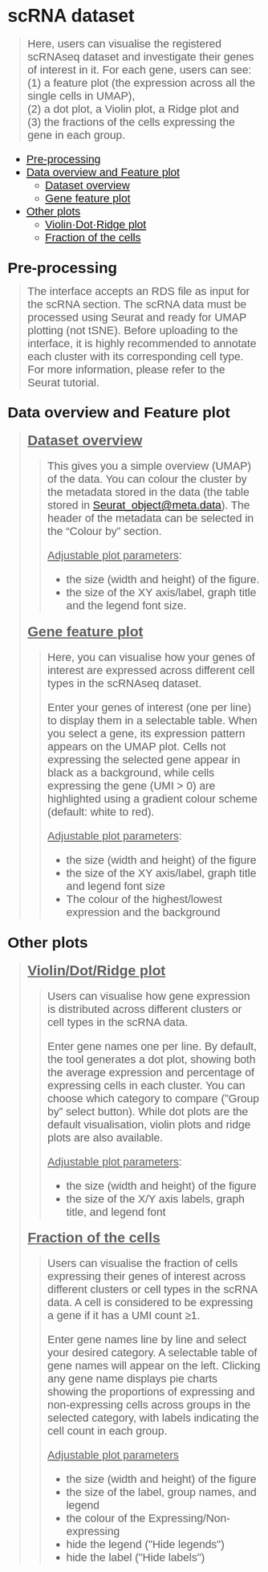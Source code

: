 <span style="font-family: Helvetica, Arial, serif">

# <span style="font-family: Helvetica, Arial, serif; font-size: 36px;"> scRNA dataset </span>

> <span style="font-size: 22px;">
>
> Here, users can visualise the registered scRNAseq dataset and investigate their genes of interest in it. For each gene, users can see: <br>
> (1) a feature plot (the expression across all the single cells in UMAP), <br>
> (2) a dot plot, a Violin plot, a Ridge plot and <br>
> (3) the fractions of the cells expressing the gene in each group.

<span style="font-size: 22px;">

- [ Pre-processing ](#pre-processing)
- [ Data overview and Feature plot ](#data-overview-and-feature-plot)
    - [ Dataset overview ](#dataset-overview)
    - [ Gene feature plot ](#gene-feature-plot)
- [ Other plots ](#other-plots)
    - [ Violin·Dot·Ridge plot ](#violindotridge-plot)
    - [ Fraction of the cells ](#fraction-of-the-cells)

</span>

## <span style="font-family: Helvetica, Arial, serif; font-size: 30px;"> Pre-processing </span>
> <span style="font-size: 22px;"> The interface accepts an RDS file as input for the scRNA section. The scRNA data must be processed using Seurat and ready for UMAP plotting (not tSNE). Before uploading to the interface, it is highly recommended to annotate each cluster with its corresponding cell type. For more information, please refer to the Seurat tutorial.

## <span style="font-family: Helvetica, Arial, serif; font-size: 30px;"> Data overview and Feature plot </span>

> ### <span style="font-family: Helvetica, Arial, serif; font-size: 28px;"><u> Dataset overview </u></span>
>> <span style="font-size: 22px;">
>>
>> This gives you a simple overview (UMAP) of the data. You can colour the cluster by the metadata stored in the data (the table stored in Seurat_object@meta.data). The header of the metadata can be selected in the “Colour by” section. 
>> 
>> <u>Adjustable plot parameters</u>:
>> 
>> - the size (width and height) of the figure.
>> - the size of the XY axis/label, graph title and the legend font size.
>
> ### <span style="font-family: Helvetica, Arial, serif; font-size: 28px;"><u> Gene feature plot </u></span>
>> <span style="font-size: 22px;">
>>
>> Here, you can visualise how your genes of interest are expressed across different cell types in the scRNAseq dataset.
>> 
>> Enter your genes of interest (one per line) to display them in a selectable table. When you select a gene, its expression pattern appears on the UMAP plot. Cells not expressing the selected gene appear in black as a background, while cells expressing the gene (UMI > 0) are highlighted using a gradient colour scheme (default: white to red).
>> 
>> <u>Adjustable plot parameters</u>:
>> 
>> - the size (width and height) of the figure
>> - the size of the XY axis/label, graph title and legend font size
>> - The colour of the highest/lowest expression and the background

## <span style="font-family: Helvetica, Arial, serif; font-size: 30px;"> Other plots </span>
> ### <span style="font-family: Helvetica, Arial, serif; font-size: 28px;"><u> Violin/Dot/Ridge plot </u></span>
>> <span style="font-size: 22px;">
>> 
>> Users can visualise how gene expression is distributed across different clusters or cell types in the scRNA data.
>> 
>> Enter gene names one per line. By default, the tool generates a dot plot, showing both the average expression and percentage of expressing cells in each cluster. You can choose which category to compare (”Group by” select button). While dot plots are the default visualisation, violin plots and ridge plots are also available.
>> 
>> <u>Adjustable plot parameters</u>:
>> 
>> - the size (width and height) of the figure
>> - the size of the X/Y axis labels, graph title, and legend font
>> 
> ### <span style="font-family: Helvetica, Arial, serif; font-size: 28px;"><u> Fraction of the cells </u></span>
>> <span style="font-size: 22px;">
>> 
>> Users can visualise the fraction of cells expressing their genes of interest across different clusters or cell types in the scRNA data. A cell is considered to be expressing a gene if it has a UMI count ≥1.
>> 
>> Enter gene names line by line and select your desired category. A selectable table of gene names will appear on the left. Clicking any gene name displays pie charts showing the proportions of expressing and non-expressing cells across groups in the selected category, with labels indicating the cell count in each group.
>> 
>> <u>Adjustable plot parameters</u>
>> 
>> - the size (width and height) of the figure
>> - the size of the label, group names, and legend
>> - the colour of the Expressing/Non-expressing
>> - hide the legend ("Hide legends")
>> - hide the label ("Hide labels")



</span>